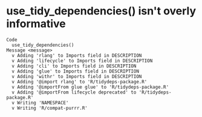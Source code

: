 # use_tidy_dependencies() isn't overly informative

    Code
      use_tidy_dependencies()
    Message <message>
      v Adding 'rlang' to Imports field in DESCRIPTION
      v Adding 'lifecycle' to Imports field in DESCRIPTION
      v Adding 'cli' to Imports field in DESCRIPTION
      v Adding 'glue' to Imports field in DESCRIPTION
      v Adding 'withr' to Imports field in DESCRIPTION
      v Adding '@import rlang' to 'R/tidydeps-package.R'
      v Adding '@importFrom glue glue' to 'R/tidydeps-package.R'
      v Adding '@importFrom lifecycle deprecated' to 'R/tidydeps-package.R'
      v Writing 'NAMESPACE'
      v Writing 'R/compat-purrr.R'

